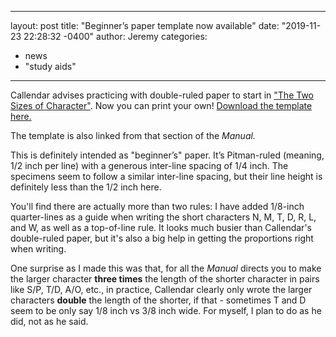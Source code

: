 ---
layout: post
title:  "Beginner’s paper template now available"
date:   "2019-11-23 22:28:32 -0400"
author: Jeremy
categories:
- news
- "study aids"
----
Callendar advises practicing with double-ruled paper to start in ["The Two Sizes of Character"]({{site.baseurl}}/manual#the-two-sizes-of-character). Now you can print your own! [Download the template here.]({{site.baseurl}}/assets/paper/beginner's%20ruled%20paper%20(US%20letter).pdf) 

The template is also linked from that section of the _Manual._

This is definitely intended as "beginner’s" paper. It’s Pitman-ruled (meaning, 1/2 inch per line) with a generous inter-line spacing of 1/4 inch. The specimens seem to follow a similar inter-line spacing, but their line height is definitely less than the 1/2 inch here.

You'll find there are actually more than two rules: I have added 1/8-inch quarter-lines as a guide when writing the short characters N, M, T, D, R, L, and W, as well as a top-of-line rule. It looks much busier than Callendar's double-ruled paper, but it's also a big help in getting the proportions right when writing.

One surprise as I made this was that, for all the _Manual_ directs you to make the larger character **three times** the length of the shorter character in pairs like S/P, T/D, A/O, etc., in practice, Callendar clearly only wrote the larger characters **double** the length of the shorter, if that - sometimes T and D seem to be only say 1/8 inch vs 3/8 inch wide. For myself, I plan to do as he did, not as he said.